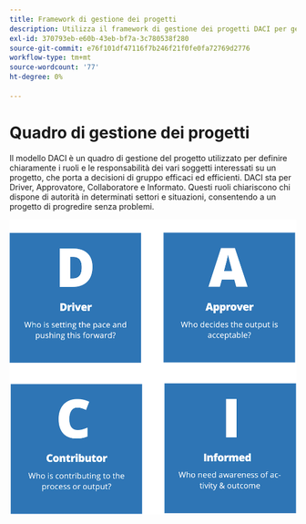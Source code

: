 ```yaml
---
title: Framework di gestione dei progetti
description: Utilizza il framework di gestione dei progetti DACI per gestire il tuo progetto e-commerce.
exl-id: 370793eb-e60b-43eb-bf7a-3c780538f280
source-git-commit: e76f101df47116f7b246f21f0fe0fa72769d2776
workflow-type: tm+mt
source-wordcount: '77'
ht-degree: 0%

---
```


# Quadro di gestione dei progetti

Il modello DACI è un quadro di gestione del progetto utilizzato per definire chiaramente i ruoli e le responsabilità dei vari soggetti interessati su un progetto, che porta a decisioni di gruppo efficaci ed efficienti. DACI sta per Driver, Approvatore, Collaboratore e Informato. Questi ruoli chiariscono chi dispone di autorità in determinati settori e situazioni, consentendo a un progetto di progredire senza problemi.

![Diagramma di gestione del progetto DACI](../../assets/playbooks/daci-model.png)

